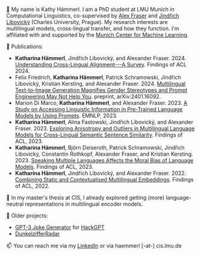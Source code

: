 👋 My name is Kathy Hämmerl. I am a PhD student at LMU Munich in Computational Linguistics, co-supervised by [Alex Fraser](https://alexfraser.github.io/) and [Jindřich Libovický](https://ufal.mff.cuni.cz/jindrich-libovicky) (Charles University, Prague).
My research interests are multilingual models, cross-lingual transfer, and how they function.
I'm affiliated with and supported by the [Munich Center for Machine Learning](https://mcml.ai).

📜 Publications:

- **Katharina Hämmerl**, Jindřich Libovický, and Alexander Fraser. 2024. [Understanding Cross-Lingual Alignment---A Survey](https://aclanthology.org/2024.findings-acl.649/). Findings of ACL 2024.
- Felix Friedrich, **Katharina Hämmerl**, Patrick Schramowski, Jindřich Libovický, Kristian Kersting, and Alexander Fraser. 2024. [Multilingual Text-to-Image Generation Magnifies Gender Stereotypes and Prompt Engineering May Not Help You](https://arxiv.org/abs/2401.16092.pdf). preprint, arXiv:2401.16092.
- Marion Di Marco, **Katharina Hämmerl**, and Alexander Fraser. 2023. [A Study on Accessing Linguistic Information in Pre-Trained Language Models by Using Prompts](https://aclanthology.org/2023.emnlp-main.454/). EMNLP, 2023.
- **Katharina Hämmerl**, Alina Fastowski, Jindřich Libovický, and Alexander Fraser. 2023.
  [Exploring Anisotropy and Outliers in Multilingual Language Models for Cross-Lingual Semantic Sentence Similarity](https://aclanthology.org/2023.findings-acl.439/).
  Findings of ACL, 2023.
- **Katharina Hämmerl**, Björn Deiseroth, Patrick Schramowski, Jindřich Libovický, Constantin Rothkopf, Alexander Fraser, and Kristian Kersting. 2023. [Speaking Multiple Languages Affects the Moral Bias of Language Models](https://aclanthology.org/2023.findings-acl.134/). Findings of ACL, 2023. 
- **Katharina Hämmerl**, Jindřich Libovický, and Alexander Fraser. 2022.
  [Combining Static and Contextualised Multilingual Embeddings](https://arxiv.org/abs/2203.09326). Findings of ACL, 2022.

🌱 In my master's thesis at CIS, I already explored getting (more) language-neutral representations in multilingual encoder models.

🚀 Older projects:

- [GPT-3 Joke Generator](https://docs.google.com/presentation/d/1k6V32qJbgYs6SI961M3MkPdEW4GE4nT1LP_GNIagWvs) for [HackGPT](https://www.meetup.com/Natural-Language-Processing-Understanding-NLP-NLU/events/276054436/)
- [DunkelzifferRadar](https://gitlab.gwdg.de/dunkelzifferradar)

📫 You can reach me via my [LinkedIn](https://www.linkedin.com/in/kat-haem/) or via haemmerl [-at-] cis.lmu.de

